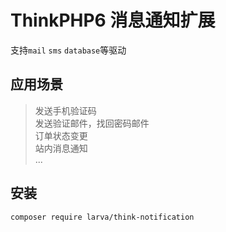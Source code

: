 # ThinkPHP6 消息通知扩展

支持`mail` `sms` `database`等驱动

## 应用场景

> 发送手机验证码  
> 发送验证邮件，找回密码邮件  
> 订单状态变更  
> 站内消息通知  
> ...  

## 安装
~~~
composer require larva/think-notification
~~~
